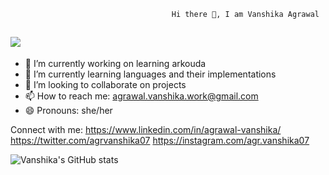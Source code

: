                                         Hi there 👋, I am Vanshika Agrawal   
                                       
                                       
## ![](https://komarev.com/ghpvc/?username=your-github-AgrVanshika&color=green)

- 🔭 I’m currently working on learning arkouda 
- 🌱 I’m currently learning languages and their implementations
- 👯 I’m looking to collaborate on projects
- 📫 How to reach me: agrawal.vanshika.work@gmail.com
- 😄 Pronouns: she/her

Connect with me:
https://www.linkedin.com/in/agrawal-vanshika/
https://twitter.com/agrvanshika07
https://instagram.com/agr.vanshika07

![Vanshika's GitHub stats](https://github-readme-stats.vercel.app/api?username=AgrVanshika&theme=dracula&show_icons=true)

